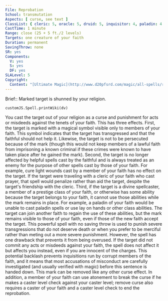 ```yaml
---
File: Reprobation
School: transmutation
Aspects: [ curse, see text ]
ClassList: { cleric: 5, oracle: 5, druid: 5, inquisitor: 4, paladin: 4 }
CastTime: 1 minute
Range: close (25 + 5 ft./2 levels)
Targets: one creature of your faith
Duration: permanent
SavingThrow: none
SR: yes
Components:
  V: yes
  S: yes
  DF: yes
SLALevel: 5
Copyright:
  Content: "[Ultimate Magic](http://www.d20pfsrd.com/magic/all-spells/r/reprobation)"
---
```

Brief:: Marked target is shunned by your religion.

```dataviewjs
customJS.Spell.printWiki(dv)
```

You cast the target out of your religion as a curse and punishment for acts or misdeeds against the tenets of your faith. This has three effects.  First, the target is marked with a magical symbol visible only to members of your faith. This symbol indicates that the target has transgressed and that the faithful should not help it. Likewise, the target is not to be persecuted because of the mark (though this would not keep members of a lawful faith from imprisoning a known criminal if these crimes were known to have taken place after he gained the mark).  Second, the target is no longer affected by helpful spells cast by the faithful and is always treated as an enemy for the purpose of other spells cast by those of your faith. For example, cure light wounds cast by a member of your faith has no effect on the target. If the target were traveling with a cleric of your faith who cast prayer, that spell would penalize rather than aid the target, despite the target's friendship with the cleric.  Third, if the target is a divine spellcaster, a member of a prestige class of your faith, or otherwise has some ability because the target belongs to your faith, it cannot use those abilities while the mark remains in place. For example, a paladin of your faith would be unable to cast paladin spells or use lay on hands or other class abilities. The target can join another faith to regain the use of these abilities, but the mark remains visible to those of your faith, even if those of the new faith accept the target.  This powerful spell with no saving throw is used to punish severe transgressions that do not deserve death or when you prefer to be merciful rather than meting out a more severe punishment. However, the spell has one drawback that prevents it from being overused. If the target did not commit any acts or misdeeds against your faith, the spell does not affect it but affects you instead, even if you are innocent of the charges.  This potential backlash prevents inquisitions run by corrupt members of the faith, and it means that most accusations of misconduct are carefully investigated (and usually verified with magic) before this sentence is handed down.  This mark can be removed like any other curse effect. In addition, a member of your faith can use atonement to break the curse if he makes a caster level check against your caster level; remove curse also requires a caster of your faith and a caster level check to end the reprobation.

